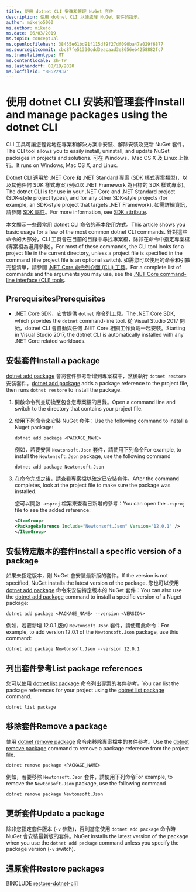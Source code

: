 ```yaml
---
title: 使用 dotnet CLI 安裝和管理 NuGet 套件
description: 使用 dotnet CLI 以便處理 NuGet 套件的指示。
author: mikejo5000
ms.author: mikejo
ms.date: 06/03/2019
ms.topic: conceptual
ms.openlocfilehash: 38455e61bd91f115df9f27df090ba47a029f6877
ms.sourcegitcommit: cbc87fe51330cdd3eacaad3e8656eb4258882fc7
ms.translationtype: MT
ms.contentlocale: zh-TW
ms.lasthandoff: 08/19/2020
ms.locfileid: "88622937"
---
```

# <a name="install-and-manage-packages-using-the-dotnet-cli"></a><span data-ttu-id="91312-103">使用 dotnet CLI 安裝和管理套件</span><span class="sxs-lookup"><span data-stu-id="91312-103">Install and manage packages using the dotnet CLI</span></span>

<span data-ttu-id="91312-104">CLI 工具可讓您輕鬆地在專案和解決方案中安裝、解除安裝及更新 NuGet 套件。</span><span class="sxs-lookup"><span data-stu-id="91312-104">The CLI tool allows you to easily install, uninstall, and update NuGet packages in projects and solutions.</span></span> <span data-ttu-id="91312-105">可在 Windows、Mac OS X 及 Linux 上執行。</span><span class="sxs-lookup"><span data-stu-id="91312-105">It runs on Windows, Mac OS X, and Linux.</span></span>

<span data-ttu-id="91312-106">Dotnet CLI 適用於 .NET Core 和 .NET Standard 專案 (SDK 樣式專案類型)，以及其他任何 SDK 樣式專案 (例如以 .NET Framework 為目標的 SDK 樣式專案)。</span><span class="sxs-lookup"><span data-stu-id="91312-106">The dotnet CLI is for use in your .NET Core and .NET Standard project (SDK-style project types), and for any other SDK-style projects (for example, an SDK-style project that targets .NET Framework).</span></span> <span data-ttu-id="91312-107">如需詳細資訊，請參閱 [SDK 屬性](/dotnet/core/tools/csproj#additions)。</span><span class="sxs-lookup"><span data-stu-id="91312-107">For more information, see [SDK attribute](/dotnet/core/tools/csproj#additions).</span></span>

<span data-ttu-id="91312-108">本文顯示一些最常用 dotnet CLI 命令的基本使用方式。</span><span class="sxs-lookup"><span data-stu-id="91312-108">This article shows you basic usage for a few of the most common dotnet CLI commands.</span></span> <span data-ttu-id="91312-109">針對這些命令的大部分，CLI 工具會在目前的目錄中尋找專案檔，除非在命令中指定專案檔 (專案檔為選用參數)。</span><span class="sxs-lookup"><span data-stu-id="91312-109">For most of these commands, the CLI tool looks for a project file in the current directory, unless a project file is specified in the command (the project file is an optional switch).</span></span> <span data-ttu-id="91312-110">如需您可以使用的命令和引數完整清單，請參閱 [.NET Core 命令列介面 (CLI) 工具](../reference/dotnet-commands.md)。</span><span class="sxs-lookup"><span data-stu-id="91312-110">For a complete list of commands and the arguments you may use, see the [.NET Core command-line interface (CLI) tools](../reference/dotnet-commands.md).</span></span>

## <a name="prerequisites"></a><span data-ttu-id="91312-111">Prerequisites</span><span class="sxs-lookup"><span data-stu-id="91312-111">Prerequisites</span></span>

- <span data-ttu-id="91312-112">[.NET Core SDK](https://www.microsoft.com/net/download/)，它會提供 `dotnet` 命令列工具。</span><span class="sxs-lookup"><span data-stu-id="91312-112">The [.NET Core SDK](https://www.microsoft.com/net/download/), which provides the `dotnet` command-line tool.</span></span> <span data-ttu-id="91312-113">從 Visual Studio 2017 開始，dotnet CLI 會自動與任何 .NET Core 相關工作負載一起安裝。</span><span class="sxs-lookup"><span data-stu-id="91312-113">Starting in Visual Studio 2017, the dotnet CLI is automatically installed with any .NET Core related workloads.</span></span>

## <a name="install-a-package"></a><span data-ttu-id="91312-114">安裝套件</span><span class="sxs-lookup"><span data-stu-id="91312-114">Install a package</span></span>

<span data-ttu-id="91312-115">[dotnet add package](/dotnet/core/tools/dotnet-add-package?tabs=netcore2x) 會將套件參考新增到專案檔中，然後執行 `dotnet restore` 安裝套件。</span><span class="sxs-lookup"><span data-stu-id="91312-115">[dotnet add package](/dotnet/core/tools/dotnet-add-package?tabs=netcore2x) adds a package reference to the project file, then runs `dotnet restore` to install the package.</span></span>

1. <span data-ttu-id="91312-116">開啟命令列並切換至包含您專案檔的目錄。</span><span class="sxs-lookup"><span data-stu-id="91312-116">Open a command line and switch to the directory that contains your project file.</span></span>

2. <span data-ttu-id="91312-117">使用下列命令來安裝 NuGet 套件：</span><span class="sxs-lookup"><span data-stu-id="91312-117">Use the following command to install a Nuget package:</span></span>

    ```dotnetcli
    dotnet add package <PACKAGE_NAME>
    ```

    <span data-ttu-id="91312-118">例如，若要安裝 `Newtonsoft.Json` 套件，請使用下列命令</span><span class="sxs-lookup"><span data-stu-id="91312-118">For example, to install the `Newtonsoft.Json` package, use the following command</span></span>

    ```dotnetcli
    dotnet add package Newtonsoft.Json
    ```

3. <span data-ttu-id="91312-119">在命令完成之後，請查看專案檔以確定已安裝套件。</span><span class="sxs-lookup"><span data-stu-id="91312-119">After the command completes, look at the project file to make sure the package was installed.</span></span>

   <span data-ttu-id="91312-120">您可以開啟 `.csproj` 檔案來查看已新增的參考：</span><span class="sxs-lookup"><span data-stu-id="91312-120">You can open the `.csproj` file to see the added reference:</span></span>

    ```xml
   <ItemGroup>
    <PackageReference Include="Newtonsoft.Json" Version="12.0.1" />
   </ItemGroup>
    ```

## <a name="install-a-specific-version-of-a-package"></a><span data-ttu-id="91312-121">安裝特定版本的套件</span><span class="sxs-lookup"><span data-stu-id="91312-121">Install a specific version of a package</span></span>

<span data-ttu-id="91312-122">如果未指定版本，則 NuGet 會安裝最新版的套件。</span><span class="sxs-lookup"><span data-stu-id="91312-122">If the version is not specified, NuGet installs the latest version of the package.</span></span> <span data-ttu-id="91312-123">您也可以使用 [dotnet add package](/dotnet/core/tools/dotnet-add-package?tabs=netcore2x) 命令來安裝特定版本的 NuGet 套件：</span><span class="sxs-lookup"><span data-stu-id="91312-123">You can also use the [dotnet add package](/dotnet/core/tools/dotnet-add-package?tabs=netcore2x) command to install a specific version of a Nuget package:</span></span>

```dotnetcli
dotnet add package <PACKAGE_NAME> --version <VERSION>
```

<span data-ttu-id="91312-124">例如，若要新增 12.0.1 版的 `Newtonsoft.Json` 套件，請使用此命令：</span><span class="sxs-lookup"><span data-stu-id="91312-124">For example, to add version 12.0.1 of the `Newtonsoft.Json` package, use this command:</span></span>

```dotnetcli
dotnet add package Newtonsoft.Json --version 12.0.1
```

## <a name="list-package-references"></a><span data-ttu-id="91312-125">列出套件參考</span><span class="sxs-lookup"><span data-stu-id="91312-125">List package references</span></span>

<span data-ttu-id="91312-126">您可以使用 [dotnet list package](/dotnet/core/tools/dotnet-list-package?tabs=netcore2x) 命令列出專案的套件參考。</span><span class="sxs-lookup"><span data-stu-id="91312-126">You can list the package references for your project using the [dotnet list package](/dotnet/core/tools/dotnet-list-package?tabs=netcore2x) command.</span></span>

```dotnetcli
dotnet list package
```

## <a name="remove-a-package"></a><span data-ttu-id="91312-127">移除套件</span><span class="sxs-lookup"><span data-stu-id="91312-127">Remove a package</span></span>

<span data-ttu-id="91312-128">使用 [dotnet remove package](/dotnet/core/tools/dotnet-remove-package?tabs=netcore2x) 命令來移除專案檔中的套件參考。</span><span class="sxs-lookup"><span data-stu-id="91312-128">Use the [dotnet remove package](/dotnet/core/tools/dotnet-remove-package?tabs=netcore2x) command to remove a package reference from the project file.</span></span>

```dotnetcli
dotnet remove package <PACKAGE_NAME>
```

<span data-ttu-id="91312-129">例如，若要移除 `Newtonsoft.Json` 套件，請使用下列命令</span><span class="sxs-lookup"><span data-stu-id="91312-129">For example, to remove the `Newtonsoft.Json` package, use the following command</span></span>

```dotnetcli
dotnet remove package Newtonsoft.Json
```

## <a name="update-a-package"></a><span data-ttu-id="91312-130">更新套件</span><span class="sxs-lookup"><span data-stu-id="91312-130">Update a package</span></span>

<span data-ttu-id="91312-131">除非您指定套件版本 (`-v` 參數)，否則當您使用 `dotnet add package` 命令時 NuGet 會安裝最新版的套件。</span><span class="sxs-lookup"><span data-stu-id="91312-131">NuGet installs the latest version of the package when you use the `dotnet add package` command unless you specify the package version (`-v` switch).</span></span>

## <a name="restore-packages"></a><span data-ttu-id="91312-132">還原套件</span><span class="sxs-lookup"><span data-stu-id="91312-132">Restore packages</span></span>

[!INCLUDE [restore-dotnet-cli](includes/restore-dotnet-cli.md)]
